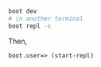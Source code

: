 ```bash
boot dev
# in another terminal
boot repl -c
```
Then,
```clojure
boot.user=> (start-repl)
```
